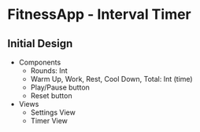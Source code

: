 # FitnessApp - Interval Timer

## Initial Design

- Components
  - Rounds: Int
  - Warm Up, Work, Rest, Cool Down, Total: Int (time)
  - Play/Pause button
  - Reset button
- Views
  - Settings View
  - Timer View
